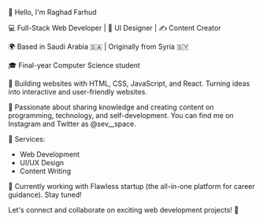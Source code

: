 👋 Hello, I'm Raghad Farhud

💻 Full-Stack Web Developer | 🎨 UI Designer | ✍️ Content Creator

🌍 Based in Saudi Arabia 🇸🇦 | Originally from Syria 🇸🇾

🎓 Final-year Computer Science student

🚀 Building websites with HTML, CSS, JavaScript, and React. Turning ideas into interactive and user-friendly websites.

💬 Passionate about sharing knowledge and creating content on programming, technology, and self-development. You can find me on Instagram and Twitter as @sev__space.

💼 Services:
- Web Development
- UI/UX Design
- Content Writing

📂 Currently working with Flawless startup (the all-in-one platform for career guidance). Stay tuned!

Let's connect and collaborate on exciting web development projects! 🚀


<!---
raghad-farhud/raghad-farhud is a ✨ special ✨ repository because its `README.md` (this file) appears on your GitHub profile.
You can click the Preview link to take a look at your changes.
--->
